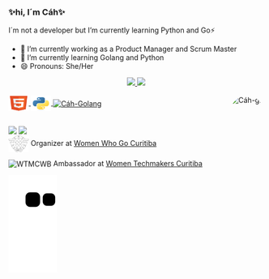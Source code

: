 ### ✨hi, I´m Cáh✨

I´m not a developer but I’m currently learning Python and Go⚡

- 🔭 I’m currently working as a Product Manager and Scrum Master
- 🌱 I’m currently learning Golang and Python
- 😄 Pronouns: She/Her


<div align="center">
  <a href="https://github.com/c-caaah">
  <img height="170em" src="https://github-readme-stats.vercel.app/api?username=c-caaah&show_icons=true&theme=material-palenight&include_all_commits=true&count_private=true"/>
  <img height="170em" src="https://github-readme-stats.vercel.app/api/top-langs/?username=c-caaah&layout=compact&langs_count=7&theme=material-palenight"/>
</div>

<div style="display: inline_block"><br>
  <img align="right" alt="Cáh-gif" height="150" style="border-radius: 50px;" src="https://i.picasion.com/pic91/c9cf5c3823489fc52e66bcc7c0bcd0df.gif">
  <img align="center" alt="Cáh-HTML" height="30" width="40" src="https://raw.githubusercontent.com/devicons/devicon/master/icons/html5/html5-original.svg">
  <img align="center" alt="Cáh-Python" height="30" width="40" src="https://raw.githubusercontent.com/devicons/devicon/master/icons/python/python-original.svg">
  <img align="center" alt="Cáh-Golang" height="30" width="40" src="https://cdn.jsdelivr.net/gh/devicons/devicon/icons/go/go-original.svg">

##

</div>

<div> 
  <a href = "mailto:carolinedacosta.c@gmail.com"><img src="https://img.shields.io/badge/-Gmail-%23333?style=for-the-badge&logo=gmail&logoColor=white" target="_blank" ></a>
  <a href="https://www.linkedin.com/in/caroline-costa-34238b87/" target="_blank"><img src="https://img.shields.io/badge/-LinkedIn-%230077B5?style=for-the-badge&logo=linkedin&logoColor=white" target="_blank"></a> 

  </div>
  
  <div>
   <img align="center" alt="WWGCWB" height="32" width="40" src="https://github.com/c-caaah/c-caaah/blob/main/wwgcwb.png"> Organizer at <a href = "https://twitter.com/womenwhogocwb">Women Who Go Curitiba</a>
    
   <img align="center" alt="WTMCWB" height="32" width="40" src="https://papercallio-production.s3.amazonaws.com/uploads/event/logo/255/WT_logo_vertical_pos.png"> Ambassador at <a href = "https://twitter.com/WTMCuritiba">Women Techmakers Curitiba</a>

![Snake animation](https://github.com/c-caaah/c-caaah/blob/output/github-contribution-grid-snake.svg)
 
</div>


<!--
**c-caaah/c-caaah** is a ✨ _special_ ✨ repository because its `README.md` (this file) appears on your GitHub profile.

Here are some ideas to get you started:



- 👯 I’m looking to collaborate on ...
- 🤔 I’m looking for help with ...
- 💬 Ask me about ...
- 📫 How to reach me: ...
- ⚡ Fun fact: ...
-->
